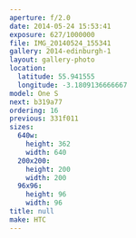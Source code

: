 ```yaml
---
aperture: f/2.0
date: 2014-05-24 15:53:41
exposure: 627/1000000
file: IMG_20140524_155341
gallery: 2014-edinburgh-1
layout: gallery-photo
location:
  latitude: 55.941555
  longitude: -3.1809136666667
model: One S
next: b319a77
ordering: 16
previous: 331f011
sizes:
  640w:
    height: 362
    width: 640
  200x200:
    height: 200
    width: 200
  96x96:
    height: 96
    width: 96
title: null
make: HTC
---
```

